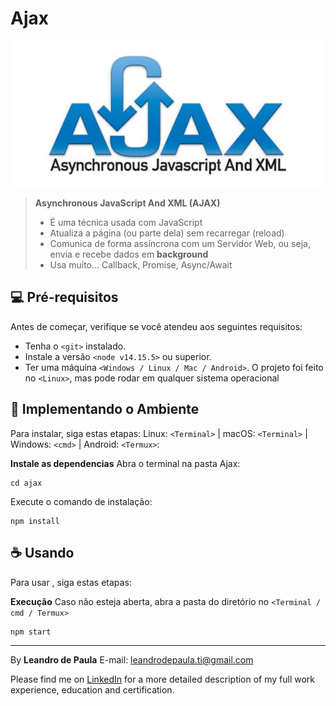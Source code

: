 # Ajax

<cente>!["ajax"](https://github.com/leandro-de-paula/ReviewedTodayInJS/blob/main/ajax/upload/1655452855502_ajax-icon-8.jpg "Logo Marca Ajax")</cente>

> **Asynchronous JavaScript And XML (AJAX)**
> - É uma técnica usada com JavaScript
> - Atualiza a página (ou parte dela) sem recarregar (reload)
> - Comunica de forma assíncrona com um Servidor Web, ou seja, envia e recebe dados em **background**
> - Usa muito... Callback, Promise, Async/Await


## 💻 Pré-requisitos

Antes de começar, verifique se você atendeu aos seguintes requisitos:
* Tenha o `<git>` instalado.
* Instale a versão `<node v14.15.5>` ou superior.
* Ter uma máquina `<Windows / Linux / Mac / Android>`. 
O projeto foi feito no `<Linux>`, mas pode rodar em qualquer sistema operacional

## 🚀 Implementando o Ambiente <Ajax>

Para instalar,<Ajax> siga estas etapas:
Linux: `<Terminal>` | macOS: `<Terminal>` | Windows: `<cmd>` | Android: `<Termux>`:


**Instale as dependencias**
Abra o terminal na pasta Ajax:
```
cd ajax
```

Execute o comando de instalação:
```
npm install 
```


## ☕ Usando <Ajax>

Para usar <Ajax>, siga estas etapas:

**Execução**
Caso não esteja aberta, abra a pasta do diretório no `<Terminal / cmd / Termux>`

```
npm start
```


---
By **Leandro de Paula**
E-mail: [leandrodepaula.ti@gmail.com](mailto:leandrodepaula.ti@gmail.com)

Please find me on [LinkedIn](https://www.linkedin.com/in/leandro-de-paula/) for a more detailed description of my full work experience, education and certification.